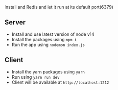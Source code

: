 Install and Redis and let it run at its default port(6379)

## Server
- Install and use latest version of node v14
- Install the packages using ``npm i``
- Run the app using ```nodemon index.js```

## Client
- Install the yarn packages using ```yarn```
- Run using ```yarn run dev```
- Client will be available at ```http://localhost:1212```